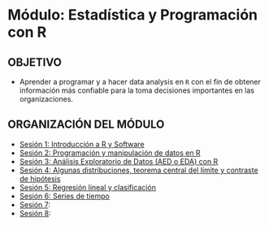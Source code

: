# Módulo: Estadística y Programación con R

## OBJETIVO 

 - Aprender a programar y a hacer data analysis  en `R` con el fin de obtener información más confiable para la toma decisiones importantes en las organizaciones.

## ORGANIZACIÓN DEL MÓDULO 
 
 - [Sesión 1: Introducción a R y Software ](Sesion-01/Readme.md) 
 - [Sesión 2: Programación y manipulación de datos en R ](Sesion-02/Readme.md) 
 - [Sesión 3: Análisis Exploratorio de Datos (AED o EDA) con R](Sesion-03/Readme.md)
 - [Sesión 4: Algunas distribuciones, teorema central del límite y contraste de hipótesis](Sesion-04/Readme.md) 
 - [Sesión 5: Regresión lineal y clasificación](Sesion-05/Readme.md) 
 - [Sesión 6: Series de tiempo](Sesion-06/Readme.md)
 - [Sesión 7](): 
 - [Sesión 8]():


 
